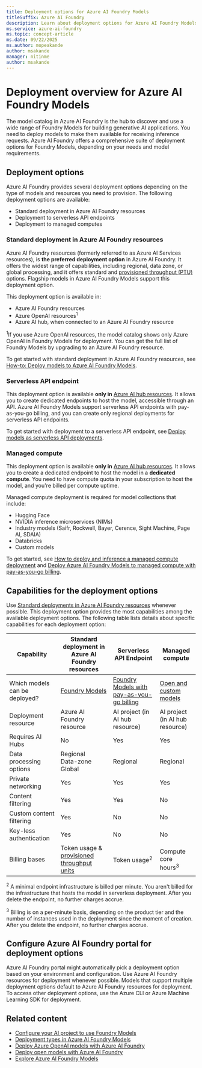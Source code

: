 ```yaml
---
title: Deployment options for Azure AI Foundry Models
titleSuffix: Azure AI Foundry
description: Learn about deployment options for Azure AI Foundry Models.
ms.service: azure-ai-foundry
ms.topic: concept-article
ms.date: 09/22/2025
ms.author: mopeakande
author: msakande
manager: nitinme
author: msakande
---
```


# Deployment overview for Azure AI Foundry Models

The model catalog in Azure AI Foundry is the hub to discover and use a wide range of Foundry Models for building generative AI applications. You need to deploy models to make them available for receiving inference requests. Azure AI Foundry offers a comprehensive suite of deployment options for Foundry Models, depending on your needs and model requirements.

## Deployment options

Azure AI Foundry provides several deployment options depending on the type of models and resources you need to provision. The following deployment options are available:

- Standard deployment in Azure AI Foundry resources
- Deployment to serverless API endpoints
- Deployment to managed computes

### Standard deployment in Azure AI Foundry resources

Azure AI Foundry resources (formerly referred to as Azure AI Services resources), is **the preferred deployment option** in Azure AI Foundry. It offers the widest range of capabilities, including regional, data zone, or global processing, and it offers standard and [provisioned throughput (PTU)](../../ai-services/openai/concepts/provisioned-throughput.md) options. Flagship models in Azure AI Foundry Models support this deployment option.

This deployment option is available in:

* Azure AI Foundry resources
* Azure OpenAI resources<sup>1</sup>
* Azure AI hub, when connected to an Azure AI Foundry resource

<sup>1</sup>If you use Azure OpenAI resources, the model catalog shows only Azure OpenAI in Foundry Models for deployment. You can get the full list of Foundry Models by upgrading to an Azure AI Foundry resource.

To get started with standard deployment in Azure AI Foundry resources, see [How-to: Deploy models to Azure AI Foundry Models](../foundry-models/how-to/create-model-deployments.md).

### Serverless API endpoint

This deployment option is available **only in** [Azure AI hub resources](ai-resources.md). It allows you to create dedicated endpoints to host the model, accessible through an API. Azure AI Foundry Models support serverless API endpoints with pay-as-you-go billing, and you can create only regional deployments for serverless API endpoints.

To get started with deployment to a serverless API endpoint, see [Deploy models as serverless API deployments](../how-to/deploy-models-serverless.md).

### Managed compute

This deployment option is available **only in** [Azure AI hub resources](ai-resources.md). It allows you to create a dedicated endpoint to host the model in a **dedicated compute**. You need to have compute quota in your subscription to host the model, and you're billed per compute uptime. 

Managed compute deployment is required for model collections that include:

* Hugging Face
* NVIDIA inference microservices (NIMs)
* Industry models (Saifr, Rockwell, Bayer, Cerence, Sight Machine, Page AI, SDAIA)
* Databricks
* Custom models

To get started, see [How to deploy and inference a managed compute deployment](../how-to/deploy-models-managed.md) and [Deploy Azure AI Foundry Models to managed compute with pay-as-you-go billing](../how-to/deploy-models-managed-pay-go.md).

## Capabilities for the deployment options

Use [Standard deployments in Azure AI Foundry resources](#standard-deployment-in-azure-ai-foundry-resources) whenever possible. This deployment option provides the most capabilities among the available deployment options. The following table lists details about specific capabilities for each deployment option:

| Capability                    | Standard deployment in Azure AI Foundry resources | Serverless API Endpoint | Managed compute |
|-------------------------------|--------------------------------------------------|------------------------|-----------------|
| Which models can be deployed? | [Foundry Models](../../ai-foundry/foundry-models/concepts/models.md) | [Foundry Models with pay-as-you-go billing](../how-to/model-catalog-overview.md) | [Open and custom models](../how-to/model-catalog-overview.md#availability-of-models-for-deployment-as-managed-compute) |
| Deployment resource           | Azure AI Foundry resource                         | AI project (in AI hub resource) | AI project (in AI hub resource) |
| Requires AI Hubs              | No                                               | Yes                   | Yes            |
| Data processing options       | Regional <br /> Data-zone  <br /> Global         | Regional              | Regional       |
| Private networking            | Yes                                              | Yes                   | Yes            |
| Content filtering             | Yes                                              | Yes                   | No             |
| Custom content filtering      | Yes                                              | No                    | No             |
| Key-less authentication       | Yes                                              | No                    | No             |
| Billing bases                 | Token usage & [provisioned throughput units](../../ai-services/openai/concepts/provisioned-throughput.md) | Token usage<sup>2</sup> | Compute core hours<sup>3</sup> |

<sup>2</sup> A minimal endpoint infrastructure is billed per minute. You aren't billed for the infrastructure that hosts the model in serverless deployment. After you delete the endpoint, no further charges accrue.

<sup>3</sup> Billing is on a per-minute basis, depending on the product tier and the number of instances used in the deployment since the moment of creation. After you delete the endpoint, no further charges accrue.

## Configure Azure AI Foundry portal for deployment options

Azure AI Foundry portal might automatically pick a deployment option based on your environment and configuration. Use Azure AI Foundry resources for deployment whenever possible. 
Models that support multiple deployment options default to Azure AI Foundry resources for deployment. To access other deployment options, use the Azure CLI or Azure Machine Learning SDK for deployment.

## Related content

* [Configure your AI project to use Foundry Models](../../ai-foundry/foundry-models/how-to/quickstart-ai-project.md)
* [Deployment types in Azure AI Foundry Models](../foundry-models/concepts/deployment-types.md)
* [Deploy Azure OpenAI models with Azure AI Foundry](../how-to/deploy-models-openai.md)
* [Deploy open models with Azure AI Foundry](../how-to/deploy-models-managed.md)
* [Explore Azure AI Foundry Models](../how-to/model-catalog-overview.md)
